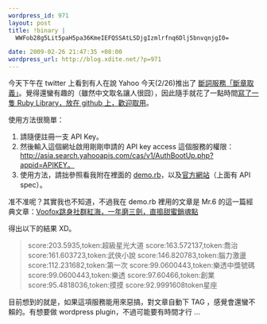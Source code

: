 ```yaml
--- 
wordpress_id: 971
layout: post
title: !binary |
  WWFob28g5Lit5paH5pa36KmeIEFQSSAtLSDjgIzmlrfnq6Dlj5bnvqnjgI0=

date: 2009-02-26 21:47:35 +08:00
wordpress_url: http://blog.xdite.net/?p=971
---
```

今天下午在 twitter 上看到有人在說 Yahoo 今天(2/26)推出了 <a href="http://tw.developer.yahoo.com/cas/">斷詞服務「斷章取義」</a>。覺得還蠻有趣的（雖然中文取名讓人很囧），因此隨手就花了一點時間<a href="http://github.com/xdite/asiasearch/tree/master">寫了一隻 Ruby Library，放在 github 上，歡迎取用</a>。

使用方法很簡單：

1. 請隨便註冊一支 API Key。
2. 然後輸入這個網址啟用剛剛申請的 API key access 這個服務的權限：http://asia.search.yahooapis.com/cas/v1/AuthBootUp.php?appid=APIKEY。
3. 使用方法，請拙參照看我附在裡面的 <a href="http://github.com/xdite/asiasearch/blob/e957d364715cb104856a1c9affc3c473fb81ea9a/demo.rb">demo.rb</a>，以及<a href="http://github.com/xdite/asiasearch/blob/e957d364715cb104856a1c9affc3c473fb81ea9a/demo.rb">官方網站</a>（上面有 API spec）。

准不准呢？其實我也不知道，不過我在 demo.rb 裡用的文章是 Mr.6 的這一篇經典文章：<a href="http://mr6.cc/?p=1095">Voofox跳身社群紅海，一年磨三劍，直搗甜蜜銷魂點</a>

得出以下的結果 XD。

<blockquote>score:203.5935,token:超級星光大道
score:163.572137,token:喬治
score:161.603723,token:武俠小說
score:146.820783,token:腦力激盪
score:112.231682,token:第一次
score:99.0600443,token:樂透中獎號碼
score:99.0600443,token:樂透
score:97.60466,token:創業
score:95.4818036,token:摸摸
score:92.9991608token星座
</blockquote>

目前想到的就是，如果這項服務能用來惡搞，對文章自動下 TAG ，感覺會還蠻不賴的。有想要做 wordpress plugin，不過可能要有時間才行 ...
